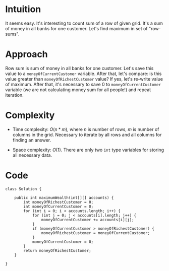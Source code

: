 # Intuition
It seems easy. It's interesting to count sum of a row of given grid. It's a sum of money in all banks for one customer. Let's find maximum in set of "row-sums".

# Approach
Row sum is sum of money in all banks for one customer. Let's save this value to a ```moneyOfCurrentCustomer``` variable. After that, let's compare: is this value greater than ```moneyOfRichestCustomer``` value? If yes, let's re-write value of maximum. After that, it's necessary to save 0 to ```moneyOfCurrentCustomer``` variable (we are not calculating money sum for all people!) and repeat iteration.

# Complexity
- Time complexity:
  $O(n*m)$, where $n$ is number of rows, $m$ is number of columns in the grid. Necessary to iterate by all rows and all columns for finding an answer.

- Space complexity:
  $O(1)$. There are only two ```int``` type variables for storing all necessary data.

# Code
```
class Solution {

    public int maximumWealth(int[][] accounts) {
        int moneyOfRichestCustomer = 0;
        int moneyOfCurrentCustomer = 0;
        for (int i = 0; i < accounts.length; i++) {
            for (int j = 0; j < accounts[i].length; j++) {
                moneyOfCurrentCustomer += accounts[i][j];
            }
            if (moneyOfCurrentCustomer > moneyOfRichestCustomer) {
                moneyOfRichestCustomer = moneyOfCurrentCustomer;
            }
            moneyOfCurrentCustomer = 0;
        }
        return moneyOfRichestCustomer;
    }
    
}
```